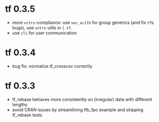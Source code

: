 # tf 0.3.5
* more `vctrs`-compliance: use `vec_arith` for group generics (and fix `tfb` bugs),
   use `vctrs`-utils in `[.tf`. 
* use `cli` for user communication 

# tf 0.3.4
* bug fix: normalize tf_crosscov correctly

# tf 0.3.3
* tf_rebase behaves more consistently on (irregular) data with different lengths
* avoid CRAN issues by streamlining tfb_fpc example and skipping tf_rebase tests
